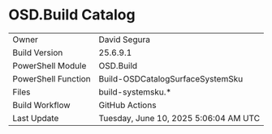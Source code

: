 ﻿# OSD.Build Catalog

| | |
|-|-|
| Owner | David Segura |
| Build Version | 25.6.9.1 |
| PowerShell Module | OSD.Build |
| PowerShell Function | Build-OSDCatalogSurfaceSystemSku |
| Files | build-systemsku.* |
| Build Workflow | GitHub Actions |
| Last Update | Tuesday, June 10, 2025 5:06:04 AM UTC |

